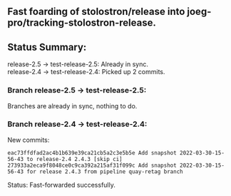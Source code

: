 ## Fast foarding of stolostron/release into joeg-pro/tracking-stolostron-release.

## Status Summary:

release-2.5 -> test-release-2.5: Already in sync.  
release-2.4 -> test-release-2.4: Picked up 2 commits.  

### Branch release-2.5 -> test-release-2.5:

Branches are already in sync, nothing to do.

### Branch release-2.4 -> test-release-2.4:

New commits:

```
eac73ffdfad2ac4b1b639e39ca21cb5a2c3e5b5e Add snapshot 2022-03-30-15-56-43 to release-2.4 2.4.3 [skip ci]
273933a2eca9f8048ce0c9ca392a215af31f099c Add snapshot 2022-03-30-15-56-43 for release 2.4.3 from pipeline quay-retag branch
```

Status: Fast-forwarded successfully.
